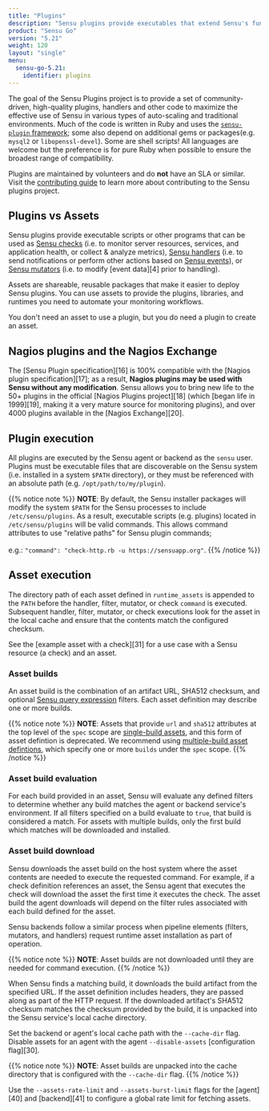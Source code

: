 ```yaml
---
title: "Plugins"
description: "Sensu plugins provide executables that extend Sensu's functionality. Use Sensu plugins to perform status or metric checks, change data to a desired format, and route Sensu events."
product: "Sensu Go"
version: "5.21"
weight: 120
layout: "single"
menu:
  sensu-go-5.21:
    identifier: plugins
---
```


The goal of the Sensu Plugins project is to provide a set of community-driven, high-quality plugins, handlers and other code to maximize the effective use of Sensu in various types of auto-scaling and traditional environments. Much of the code is written in Ruby and uses the [`sensu-plugin` framework][1]; some also depend on additional gems or packages(e.g. `mysql2` or `libopenssl-devel`). Some are shell scripts! All languages are welcome but the preference is for pure Ruby when possible to ensure the broadest range of compatibility.

Plugins are maintained by volunteers and do **not** have an SLA or similar.
Visit the [contributing guide][2] to learn more about contributing to the Sensu plugins project.

## Plugins vs Assets

Sensu plugins provide executable scripts or other programs that can be used as [Sensu checks][1] (i.e. to monitor server resources, services, and application health, or collect & analyze metrics), [Sensu handlers][2] (i.e. to send notifications or perform other actions based on [Sensu events][3]), or [Sensu mutators][3] (i.e. to modify [event data][4] prior to handling).

Assets are shareable, reusable packages that make it easier to deploy Sensu plugins.
You can use assets to provide the plugins, libraries, and runtimes you need to automate your monitoring workflows.

You don't need an asset to use a plugin, but you do need a plugin to create an asset.

## Nagios plugins and the Nagios Exchange

The [Sensu Plugin specification][16] is 100% compatible with the [Nagios plugin specification][17]; as a result, **Nagios plugins may be used with Sensu without any modification**. Sensu allows you to bring new life to the 50+ plugins in the official [Nagios Plugins project][18] (which [began life in 1999][19], making it a very mature source for monitoring plugins), and
over 4000 plugins available in the [Nagios Exchange][20].

## Plugin execution

All plugins are executed by the Sensu agent or backend as the `sensu` user.
Plugins must be executable files that are discoverable on the Sensu system (i.e. installed in a
system `$PATH` directory), or they must be referenced with an absolute path
(e.g. `/opt/path/to/my/plugin`).

{{% notice note %}}
**NOTE**: By default, the Sensu installer packages will modify the system `$PATH`
for the Sensu processes to include `/etc/sensu/plugins`. As a result, executable
scripts (e.g. plugins) located in `/etc/sensu/plugins` will be valid commands.
This allows command attributes to use "relative paths" for Sensu plugin
commands;<br><br>e.g.: `"command": "check-http.rb -u https://sensuapp.org"`.
{{% /notice %}}

## Asset execution

The directory path of each asset defined in `runtime_assets` is appended to the `PATH` before the handler, filter, mutator, or check `command` is executed.
Subsequent handler, filter, mutator, or check executions look for the asset in the local cache and ensure that the contents match the configured checksum.

See the [example asset with a check][31] for a use case with a Sensu resource (a check) and an asset.

### Asset builds

An asset build is the combination of an artifact URL, SHA512 checksum, and optional [Sensu query expression][1] filters.
Each asset definition may describe one or more builds.

{{% notice note %}}
**NOTE**: Assets that provide `url` and `sha512` attributes at the top level of the `spec` scope are [single-build assets](#asset-definition-single-build-deprecated), and this form of asset defintion is deprecated.
We recommend using [multiple-build asset defintions](#asset-definition-multiple-builds), which specify one or more `builds` under the `spec` scope.
{{% /notice %}}

### Asset build evaluation

For each build provided in an asset, Sensu will evaluate any defined filters to determine whether any build matches the agent or backend service's environment.
If all filters specified on a build evaluate to `true`, that build is considered a match.
For assets with multiple builds, only the first build which matches will be downloaded and installed.

### Asset build download

Sensu downloads the asset build on the host system where the asset contents are needed to execute the requested command.
For example, if a check definition references an asset, the Sensu agent that executes the check will download the asset the first time it executes the check.
The asset build the agent downloads will depend on the filter rules associated with each build defined for the asset.

Sensu backends follow a similar process when pipeline elements (filters, mutators, and handlers) request runtime asset installation as part of operation.

{{% notice note %}}
**NOTE**: Asset builds are not downloaded until they are needed for command execution.
{{% /notice %}}

When Sensu finds a matching build, it downloads the build artifact from the specified URL.
If the asset definition includes headers, they are passed along as part of the HTTP request.
If the downloaded artifact's SHA512 checksum matches the checksum provided by the build, it is unpacked into the Sensu service's local cache directory.

Set the backend or agent's local cache path with the `--cache-dir` flag.
Disable assets for an agent with the agent `--disable-assets` [configuration flag][30].

{{% notice note %}}
**NOTE**: Asset builds are unpacked into the cache directory that is configured with the `--cache-dir` flag.
{{% /notice %}}

Use the `--assets-rate-limit` and `--assets-burst-limit` flags for the [agent][40] and [backend][41] to configure a global rate limit for fetching assets.


[1]: https://github.com/sensu-plugins/sensu-plugin
[2]: https://github.com/sensu-plugins/community/blob/master/CONTRIBUTING.md
[3]: install-plugins/
